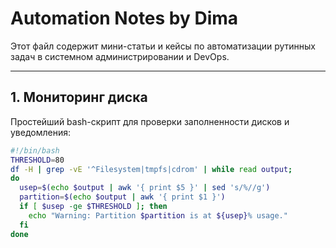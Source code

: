 # Automation Notes by Dima

Этот файл содержит мини-статьи и кейсы по автоматизации рутинных задач в системном администрировании и DevOps.

---

## 1. Мониторинг диска

Простейший bash-скрипт для проверки заполненности дисков и уведомления:

```bash
#!/bin/bash
THRESHOLD=80
df -H | grep -vE '^Filesystem|tmpfs|cdrom' | while read output;
do
  usep=$(echo $output | awk '{ print $5 }' | sed 's/%//g')
  partition=$(echo $output | awk '{ print $1 }')
  if [ $usep -ge $THRESHOLD ]; then
    echo "Warning: Partition $partition is at ${usep}% usage."
  fi
done
